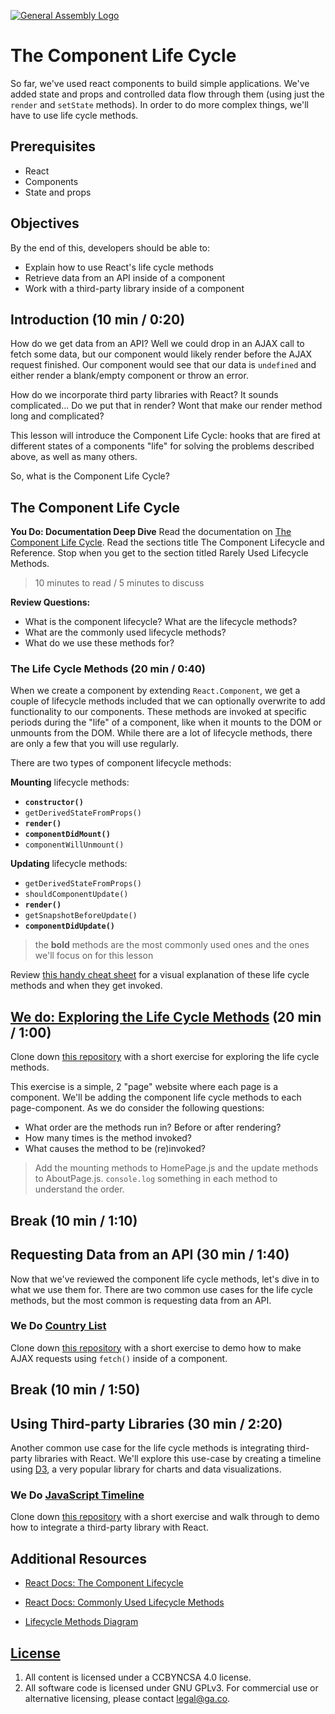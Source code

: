 [![General Assembly Logo](https://camo.githubusercontent.com/1a91b05b8f4d44b5bbfb83abac2b0996d8e26c92/687474703a2f2f692e696d6775722e636f6d2f6b6538555354712e706e67)](https://generalassemb.ly/education/web-development-immersive)

# The Component Life Cycle

So far, we've used react components to build simple applications. We've added
state and props and controlled data flow through them (using just the `render` and
`setState` methods). In order to do more complex things, we'll have to use
life cycle methods.

## Prerequisites

* React
* Components
* State and props

## Objectives

By the end of this, developers should be able to:

* Explain how to use React's life cycle methods
* Retrieve data from an API inside of a component
* Work with a third-party library inside of a component

## Introduction (10 min / 0:20)

How do we get data from an API? Well we could drop in an AJAX call to fetch some
data, but our component would likely render before the AJAX request finished.
Our component would see that our data is `undefined` and either render a
blank/empty component or throw an error.

How do we incorporate third party libraries with React? It sounds
complicated... Do we put that in render? Wont that make our render method long
and complicated?

This lesson will introduce the Component Life Cycle: hooks that are fired at
different states of a components "life" for solving the problems described
above, as well as many others.

So, what is the Component Life Cycle?

## The Component Life Cycle

**You Do: Documentation Deep Dive** Read the documentation on [The Component Life
Cycle](https://reactjs.org/docs/react-component.html#the-component-lifecycle).
Read the sections title The Component Lifecycle and Reference. Stop when you get
to the section titled Rarely Used Lifecycle Methods.

> 10 minutes to read / 5 minutes to discuss

**Review Questions:**

* What is the component lifecycle? What are the lifecycle methods?
* What are the commonly used lifecycle methods?
* What do we use these methods for?

### The Life Cycle Methods (20 min / 0:40)

When we create a component by extending `React.Component`, we get a couple of
lifecycle methods included that we can optionally overwrite to add functionality
to our components. These methods are invoked at specific periods during the
"life" of a component, like when it mounts to the DOM or unmounts from the DOM.
While there are a lot of lifecycle methods, there are only a few that you will
use regularly.

There are two types of component lifecycle methods:

**Mounting** lifecycle methods:

* **`constructor()`**
* `getDerivedStateFromProps()`
* **`render()`**
* **`componentDidMount()`**
* `componentWillUnmount()`

**Updating** lifecycle methods:

* `getDerivedStateFromProps()`
* `shouldComponentUpdate()`
* **`render()`**
* `getSnapshotBeforeUpdate()`
* **`componentDidUpdate()`**

> the **bold** methods are the most commonly used ones and the ones we'll focus
> on for this lesson

Review [this handy cheat
sheet](http://projects.wojtekmaj.pl/react-lifecycle-methods-diagram/) for
a visual explanation of these life cycle methods and when they get invoked.

## [We do: Exploring the Life Cycle Methods](https://git.generalassemb.ly/dc-wdi-react-redux/component-lifecycle-exercise) (20 min / 1:00)

Clone down [this
repository](https://git.generalassemb.ly/dc-wdi-react-redux/component-lifecycle-exercise)
with a short exercise for exploring the life cycle methods.

This exercise is a simple, 2 "page" website where each page is a component.
We'll be adding the component life cycle methods to each page-component. As we do
consider the following questions:

* What order are the methods run in? Before or after rendering?
* How many times is the method invoked?
* What causes the method to be (re)invoked?

> Add the mounting methods to HomePage.js and the update methods to
> AboutPage.js. `console.log` something in each method to understand the order.

## Break (10 min / 1:10)

## Requesting Data from an API (30 min / 1:40)

Now that we've reviewed the component life cycle methods, let's dive in to what
we use them for. There are two common use cases for the life cycle methods, but
the most common is requesting data from an API.

### We Do [Country List](https://git.generalassemb.ly/dc-wdi-react-redux/react-country-list)

Clone down [this
repository](https://git.generalassemb.ly/dc-wdi-react-redux/react-country-list)
with a short exercise to demo how to make AJAX requests using
`fetch()` inside of a component.

## Break (10 min / 1:50)

## Using Third-party Libraries (30 min / 2:20)

Another common use case for the life cycle methods is integrating third-party
libraries with React. We'll explore this use-case by creating a timeline using
[D3](https://d3js.org/), a very popular library for charts and data visualizations.

### We Do [JavaScript Timeline](https://git.generalassemb.ly/dc-wdi-react-redux/react-d3-timeline)

Clone down [this repository](https://git.generalassemb.ly/dc-wdi-react-redux/react-d3-timeline) with a short exercise and walk through to demo
how to integrate a third-party library with React.

## Additional Resources

* [React Docs: The Component
    Lifecycle](https://reactjs.org/docs/react-component.html#the-component-lifecycle)
* [React Docs: Commonly Used Lifecycle
Methods](https://reactjs.org/docs/react-component.html#commonly-used-lifecycle-methods)

* [Lifecycle Methods Diagram](http://projects.wojtekmaj.pl/react-lifecycle-methods-diagram/)

## [License](LICENSE)

1. All content is licensed under a CC­BY­NC­SA 4.0 license.
1. All software code is licensed under GNU GPLv3. For commercial use or
    alternative licensing, please contact legal@ga.co.
